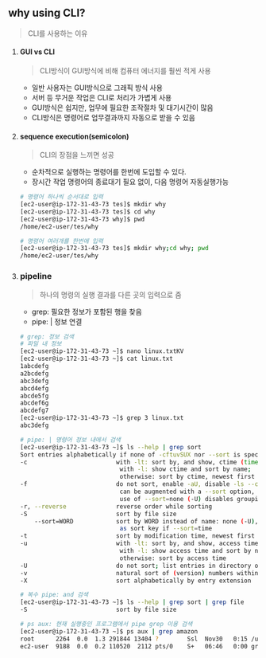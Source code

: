 ## why using CLI?
> CLI를 사용하는 이유
1. #### GUI vs CLI
    > CLI방식이 GUI방식에 비해 컴퓨터 에너지를 훨씬 적게 사용
    * 일반 사용자는 GUI방식으로 그래픽 방식 사용
    * 서버 등 무거운 작업은 CLI로 처리가 가볍게 사용
    * GUI방식은 쉽지만, 업무에 필요한 조작절차 및 대기시간이 많음
    * CLI방식은 명령어로 업무결과까지 자동으로 받을 수 있음

1. #### sequence execution(semicolon)
    > CLI의 장점을 느끼면 성공
    * 순차적으로 실행하는 명령어를 한번에 도입할 수 있다.
    * 장시간 작업 명령어의 종료대기 필요 없이, 다음 명령어 자동실행가능
    ```bash
    # 명령어 하나씩 순서대로 입력
    [ec2-user@ip-172-31-43-73 tes]$ mkdir why
    [ec2-user@ip-172-31-43-73 tes]$ cd why
    [ec2-user@ip-172-31-43-73 why]$ pwd
    /home/ec2-user/tes/why

    # 명령어 여러개를 한번에 입력
    [ec2-user@ip-172-31-43-73 tes]$ mkdir why;cd why; pwd
    /home/ec2-user/tes/why
    ```

1. ### pipeline
    > 하나의 명령의 실행 결과를 다른 곳의 입력으로 줌
    * grep: 필요한 정보가 포함된 행을 찾음
    * pipe: | 정보 연결
    ```bash
    # grep: 정보 검색
    # 파일 내 정보
    [ec2-user@ip-172-31-43-73 ~]$ nano linux.txtKV
    [ec2-user@ip-172-31-43-73 ~]$ cat linux.txt
    1abcdefg
    a2bcdefg
    abc3defg
    abcd4efg
    abcde5fg
    abcdef6g
    abcdefg7
    [ec2-user@ip-172-31-43-73 ~]$ grep 3 linux.txt
    abc3defg

    # pipe: | 명령어 정보 내에서 검색
    [ec2-user@ip-172-31-43-73 ~]$ ls --help | grep sort
    Sort entries alphabetically if none of -cftuvSUX nor --sort is specified.
    -c                         with -lt: sort by, and show, ctime (time of last
                                with -l: show ctime and sort by name;
                                otherwise: sort by ctime, newest first
    -f                         do not sort, enable -aU, disable -ls --color
                                can be augmented with a --sort option, but any
                                use of --sort=none (-U) disables grouping
    -r, --reverse              reverse order while sorting
    -S                         sort by file size
        --sort=WORD            sort by WORD instead of name: none (-U), size (-S),
                                as sort key if --sort=time
    -t                         sort by modification time, newest first
    -u                         with -lt: sort by, and show, access time;
                                with -l: show access time and sort by name;
                                otherwise: sort by access time
    -U                         do not sort; list entries in directory order
    -v                         natural sort of (version) numbers within text
    -X                         sort alphabetically by entry extension

    # 복수 pipe: and 검색
    [ec2-user@ip-172-31-43-73 ~]$ ls --help | grep sort | grep file
    -S                         sort by file size

    # ps aux: 현재 실행중인 프로그램에서 pipe grep 이용 검색
    [ec2-user@ip-172-31-43-73 ~]$ ps aux | grep amazon
    root      2264  0.0  1.3 291844 13404 ?        Ssl  Nov30   0:15 /usr/bin/amazon-ssm-agent
    ec2-user  9188  0.0  0.2 110520  2112 pts/0    S+   06:46   0:00 grep --color=auto amazon
    ```